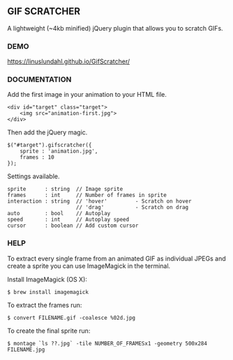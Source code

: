 GIF SCRATCHER
-------------
A lightweight (~4kb minified) jQuery plugin that allows you to scratch GIFs.

### DEMO

https://linuslundahl.github.io/GifScratcher/

### DOCUMENTATION

Add the first image in your animation to your HTML file.

	<div id="target" class="target">
  		<img src="animation-first.jpg">
	</div>

Then add the jQuery magic.

	$("#target").gifscratcher({
  		sprite : 'animation.jpg',
  		frames : 10
	});

Settings available.

	sprite      : string  // Image sprite
	frames      : int     // Number of frames in sprite
	interaction : string  // 'hover'         - Scratch on hover
						  // 'drag'          - Scratch on drag
	auto        : bool    // Autoplay
	speed       : int     // Autoplay speed
	cursor      : boolean // Add custom cursor

### HELP

To extract every single frame from an animated GIF as individual JPEGs and create a sprite you can use ImageMagick in the terminal.

Install ImageMagick (OS X):

	$ brew install imagemagick

To extract the frames run:

	$ convert FILENAME.gif -coalesce %02d.jpg

To create the final sprite run:

	$ montage `ls ??.jpg` -tile NUMBER_OF_FRAMESx1 -geometry 500x284 FILENAME.jpg
